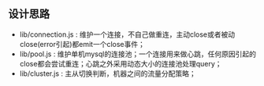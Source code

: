 ## 设计思路

* lib/connection.js : 维护一个连接，不自己做重连，主动close或者被动close(error引起)都emit一个close事件；
* lib/pool.js : 维护单机mysql的连接池；一个连接用来做心跳，任何原因引起的close都会尝试重连；心跳之外采用动态大小的连接池处理query；
* lib/cluster.js : 主从切换判断，机器之间的流量分配策略；

